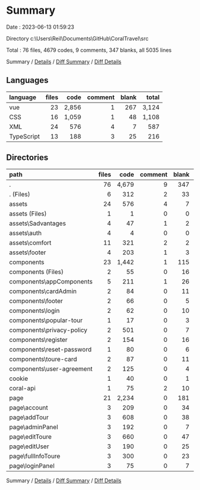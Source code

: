 # Summary

Date : 2023-06-13 01:59:23

Directory c:\\Users\\Reil\\Documents\\GitHub\\CoralTravel\\src

Total : 76 files,  4679 codes, 9 comments, 347 blanks, all 5035 lines

Summary / [Details](details.md) / [Diff Summary](diff.md) / [Diff Details](diff-details.md)

## Languages
| language | files | code | comment | blank | total |
| :--- | ---: | ---: | ---: | ---: | ---: |
| vue | 23 | 2,856 | 1 | 267 | 3,124 |
| CSS | 16 | 1,059 | 1 | 48 | 1,108 |
| XML | 24 | 576 | 4 | 7 | 587 |
| TypeScript | 13 | 188 | 3 | 25 | 216 |

## Directories
| path | files | code | comment | blank | total |
| :--- | ---: | ---: | ---: | ---: | ---: |
| . | 76 | 4,679 | 9 | 347 | 5,035 |
| . (Files) | 6 | 312 | 2 | 33 | 347 |
| assets | 24 | 576 | 4 | 7 | 587 |
| assets (Files) | 1 | 1 | 0 | 0 | 1 |
| assets\\Sadvantages | 4 | 47 | 1 | 2 | 50 |
| assets\\auth | 4 | 4 | 0 | 0 | 4 |
| assets\\comfort | 11 | 321 | 2 | 2 | 325 |
| assets\\footer | 4 | 203 | 1 | 3 | 207 |
| components | 23 | 1,442 | 1 | 115 | 1,558 |
| components (Files) | 2 | 55 | 0 | 16 | 71 |
| components\\appComponents | 5 | 211 | 1 | 26 | 238 |
| components\\cardAdmin | 2 | 84 | 0 | 11 | 95 |
| components\\footer | 2 | 66 | 0 | 5 | 71 |
| components\\login | 2 | 62 | 0 | 10 | 72 |
| components\\popular-tour | 1 | 17 | 0 | 3 | 20 |
| components\\privacy-policy | 2 | 501 | 0 | 7 | 508 |
| components\\register | 2 | 154 | 0 | 16 | 170 |
| components\\reset-password | 1 | 80 | 0 | 6 | 86 |
| components\\toure-card | 2 | 87 | 0 | 11 | 98 |
| components\\user-agreement | 2 | 125 | 0 | 4 | 129 |
| cookie | 1 | 40 | 0 | 1 | 41 |
| coral-api | 1 | 75 | 2 | 10 | 87 |
| page | 21 | 2,234 | 0 | 181 | 2,415 |
| page\\account | 3 | 209 | 0 | 34 | 243 |
| page\\addTour | 3 | 608 | 0 | 38 | 646 |
| page\\adminPanel | 3 | 192 | 0 | 7 | 199 |
| page\\editToure | 3 | 660 | 0 | 47 | 707 |
| page\\editUser | 3 | 190 | 0 | 25 | 215 |
| page\\fullInfoToure | 3 | 300 | 0 | 23 | 323 |
| page\\loginPanel | 3 | 75 | 0 | 7 | 82 |

Summary / [Details](details.md) / [Diff Summary](diff.md) / [Diff Details](diff-details.md)